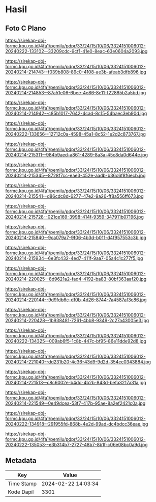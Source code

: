 # Hasil

## Foto C Plano

https://sirekap-obj-formc.kpu.go.id/4fa1/pemilu/pdpr/33/24/15/10/06/3324151006012-20240222-133102--33209cdc-9cf1-41e0-8eac-63e0604a2093.jpg

https://sirekap-obj-formc.kpu.go.id/4fa1/pemilu/pdpr/33/24/15/10/06/3324151006012-20240214-214743--f039b808-89c0-4108-ae3b-afeab3dfb896.jpg

https://sirekap-obj-formc.kpu.go.id/4fa1/pemilu/pdpr/33/24/15/10/06/3324151006012-20240214-214853--87a51e06-6bee-4e86-8e11-f22885b2a5bd.jpg

https://sirekap-obj-formc.kpu.go.id/4fa1/pemilu/pdpr/33/24/15/10/06/3324151006012-20240214-214942--c85b1017-7642-4cad-8c15-54baec3eb90d.jpg

https://sirekap-obj-formc.kpu.go.id/4fa1/pemilu/pdpr/33/24/15/10/06/3324151006012-20240222-133656--12712c0a-4598-45a1-8c52-1e2d2c873767.jpg

https://sirekap-obj-formc.kpu.go.id/4fa1/pemilu/pdpr/33/24/15/10/06/3324151006012-20240214-215311--984b9aed-a861-4289-8a3a-45c8da0d644e.jpg

https://sirekap-obj-formc.kpu.go.id/4fa1/pemilu/pdpr/33/24/15/10/06/3324151006012-20240214-215345--8728f7cc-eae3-452e-aadb-b36c6f8f6ecb.jpg

https://sirekap-obj-formc.kpu.go.id/4fa1/pemilu/pdpr/33/24/15/10/06/3324151006012-20240214-215541--d86cdc8d-6277-47e2-9a26-ff8a556ff673.jpg

https://sirekap-obj-formc.kpu.go.id/4fa1/pemilu/pdpr/33/24/15/10/06/3324151006012-20240214-215728--021ce169-3998-414f-9359-347911b07196.jpg

https://sirekap-obj-formc.kpu.go.id/4fa1/pemilu/pdpr/33/24/15/10/06/3324151006012-20240214-215840--9ca079a7-9f06-4b3d-b011-d4f957553c3b.jpg

https://sirekap-obj-formc.kpu.go.id/4fa1/pemilu/pdpr/33/24/15/10/06/3324151006012-20240214-215934--6e3fc432-4ed7-411f-9aa7-05a4c1c277f5.jpg

https://sirekap-obj-formc.kpu.go.id/4fa1/pemilu/pdpr/33/24/15/10/06/3324151006012-20240214-220025--8d9621a2-fad4-4192-ba83-80bf363aaf20.jpg

https://sirekap-obj-formc.kpu.go.id/4fa1/pemilu/pdpr/33/24/15/10/06/3324151006012-20240214-220144--9d9fdb6c-df0b-4d26-8744-7a4587af3c86.jpg

https://sirekap-obj-formc.kpu.go.id/4fa1/pemilu/pdpr/33/24/15/10/06/3324151006012-20240214-220428--1b938481-7261-4bb8-9349-2c27a43005e3.jpg

https://sirekap-obj-formc.kpu.go.id/4fa1/pemilu/pdpr/33/24/15/10/06/3324151006012-20240222-134325--009ab6f5-1c8b-447c-bf95-86e11dde92d8.jpg

https://sirekap-obj-formc.kpu.go.id/4fa1/pemilu/pdpr/33/24/15/10/06/3324151006012-20240214-221040--dd231b20-4c36-43d9-9d2d-354cc0343884.jpg

https://sirekap-obj-formc.kpu.go.id/4fa1/pemilu/pdpr/33/24/15/10/06/3324151006012-20240214-221513--c8c6002e-b4dd-4b2b-843d-befa3217a31a.jpg

https://sirekap-obj-formc.kpu.go.id/4fa1/pemilu/pdpr/33/24/15/10/06/3324151006012-20240214-221549--0e49dcea-53f7-417b-95ae-8a2ef2421c0a.jpg

https://sirekap-obj-formc.kpu.go.id/4fa1/pemilu/pdpr/33/24/15/10/06/3324151006012-20240222-134918--291955fd-868b-4e2d-99ad-dc4bdcc36eae.jpg

https://sirekap-obj-formc.kpu.go.id/4fa1/pemilu/pdpr/33/24/15/10/06/3324151006012-20240222-135053--e3b314b7-2727-48b7-8b1f-c06e08bc0a9d.jpg


## Metadata

| Key        | Value               |
| ---------- | ------------------- |
| Time Stamp | 2024-02-22 14:03:34 |
| Kode Dapil | 3301                |



